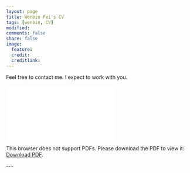 ```yaml
---
layout: page
title: Wenbin Fei's CV
tags: [wenbin, CV]
modified: 
comments: false
share: false
image:
  feature: 
  credit: 
  creditlink: 
---
```

Feel free to contact me. I expect to work with you.

<object data="WenbinFei_CV.pdf" type="application/pdf" width="700px" height="700px">
    <embed src="WenbinFei_CV.pdf">
        <p>This browser does not support PDFs. Please download the PDF to view it: <a href="WenbinFei_CV.pdf">Download PDF</a>.</p>
    </embed>
</object>
---
